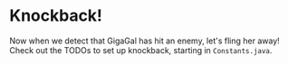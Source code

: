 # Knockback!

Now when we detect that GigaGal has hit an enemy, let's fling her away! Check out the TODOs to set up knockback, starting in `Constants.java`.
